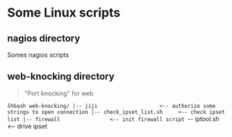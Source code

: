 # Some Linux scripts

## nagios directory

Somes nagios scripts 

## web-knocking directory

>"Port knocking" for web

`̀̀shbash
web-knocking/
|-- jiji                    <-- authorize some strings to open connection
|-- check_ipset_list.sh     <-- check ipset list
|-- firewall                <-- init firewall script
`-- iptool.sh               <-- drive ipset 
```


